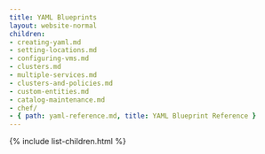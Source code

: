 ```yaml
---
title: YAML Blueprints
layout: website-normal
children:
- creating-yaml.md
- setting-locations.md
- configuring-vms.md
- clusters.md
- multiple-services.md
- clusters-and-policies.md
- custom-entities.md
- catalog-maintenance.md
- chef/
- { path: yaml-reference.md, title: YAML Blueprint Reference }
---
```



{% include list-children.html %}
